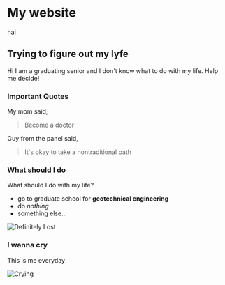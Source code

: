 # My website
hai

## Trying to figure out my lyfe
Hi I am a graduating senior and I don't know what to do with my life. Help me decide!

### Important Quotes
My mom said, 
> Become a doctor 

Guy from the panel said,
> It's okay to take a nontraditional path

### What should I do
What should I do with my life?
- go to graduate school for **geotechnical engineering**
- do _nothing_
- something else...

![Definitely Lost](https://media.giphy.com/media/mPytjcsG3XS4o/giphy.gif)

### I wanna cry
This is me everyday

![Crying](https://media.giphy.com/media/8y37L91bd8Uda/giphy.gif)


<!-- ```
# Header 1
## Header 2
### Header 3

- Bulleted
- List

1. Numbered
2. List

**Bold** and _Italic_ and `Code` text

[Link](url) and ![Image](src)


For more details see [GitHub Flavored Markdown](https://guides.github.com/features/mastering-markdown/).

### Jekyll Themes

Your Pages site will use the layout and styles from the Jekyll theme you have selected in your [repository settings](https://github.com/ariellesanghvi/ariellesanghvi.github.io/settings). The name of this theme is saved in the Jekyll `_config.yml` configuration file.

### Support or Contact

Having trouble with Pages? Check out our [documentation](https://help.github.com/categories/github-pages-basics/) or [contact support](https://github.com/contact) and we’ll help you sort it out. -->

